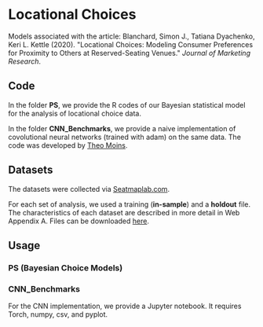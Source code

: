 # Locational Choices
Models associated with the article: Blanchard, Simon J., Tatiana Dyachenko, Keri L. Kettle (2020). "Locational Choices: Modeling Consumer Preferences for Proximity to Others at Reserved-Seating Venues." <i>Journal of Marketing Research</i>.

## Code

In the folder <strong>PS</strong>, we provide the R codes of our Bayesian statistical model for the analysis of locational choice data. 

In the folder <strong>CNN_Benchmarks</strong>, we provide a naive implementation of covolutional neural networks (trained with adam) on the same data. The code was developed by <A HREF="https://www.gerad.ca/en/people/theo-moins">Theo Moins</A>. 

## Datasets

The datasets were collected via <A HREF="http://www.seatmaplab.com" target="_blank">Seatmaplab.com</A>. 

For each set of analysis, we used a training (<b>in-sample</b>) and a <b>holdout</b> file. The characteristics of each dataset are described in more detail in Web Appendix A. Files can be downloaded <A HREF="https://seatmaplab.com/public/locationalchoicedatasets/">here</A>.

## Usage

### PS (Bayesian Choice Models)

### CNN_Benchmarks

For the CNN implementation, we provide a Jupyter notebook. It requires Torch, numpy, csv, and pyplot. 
